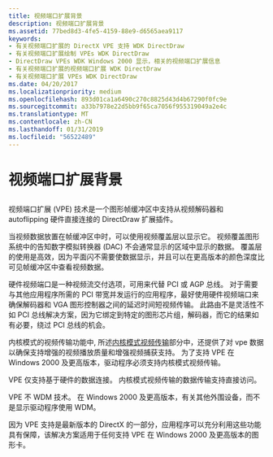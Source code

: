 ```yaml
---
title: 视频端口扩展背景
description: 视频端口扩展背景
ms.assetid: 77bed8d3-4fe5-4159-88e9-d6565aea9117
keywords:
- 有关视频端口扩展的 DirectX VPE 支持 WDK DirectDraw
- 有关视频端口扩展绘制 VPEs WDK DirectDraw
- DirectDraw VPEs WDK Windows 2000 显示，相关的视频端口扩展信息
- 有关视频端口扩展的视频端口扩展 WDK DirectDraw
- 有关视频端口扩展 VPEs WDK DirectDraw
ms.date: 04/20/2017
ms.localizationpriority: medium
ms.openlocfilehash: 893d01ca1a6490c270c8825d43d4b67290f0fc9e
ms.sourcegitcommit: a33b7978e22d5bb9f65ca7056f955319049a2e4c
ms.translationtype: MT
ms.contentlocale: zh-CN
ms.lasthandoff: 01/31/2019
ms.locfileid: "56522489"
---
```

# <a name="video-port-extensions-background"></a>视频端口扩展背景


## <span id="ddk_video_port_extensions_background_gg"></span><span id="DDK_VIDEO_PORT_EXTENSIONS_BACKGROUND_GG"></span>


视频端口扩展 (VPE) 技术是一个图形帧缓冲区中支持从视频解码器和 autoflipping 硬件直接连接的 DirectDraw 扩展插件。

当视频数据放置在帧缓冲区中时，可以使用视频覆盖层以显示它。 视频覆盖图形系统中的告知数字模拟转换器 (DAC) 不会通常显示的区域中显示的数据。 覆盖层的使用是高效，因为平面闪不需要使数据显示，并且可以在更高版本的颜色深度比可见帧缓冲区中查看视频数据。

硬件视频端口是一种视频流交付选项，可用来代替 PCI 或 AGP 总线。 对于需要与其他应用程序所需的 PCI 带宽并发运行的应用程序，最好使用硬件视频端口来确保解码器和 VGA 图形控制器之间的延迟时间短视频传输。 此路由不是灵活性不如 PCI 总线解决方案，因为它绑定到特定的图形芯片组，解码器，而它的结果如有必要，绕过 PCI 总线的机会。

内核模式的视频传输功能中, 所述[内核模式视频传输](kernel-mode-video-transport.md)部分中，还提供了对 vpe 数据以确保支持增强的视频播放质量和增强视频捕获支持。 为了支持 VPE 在 Windows 2000 及更高版本，驱动程序必须支持内核模式视频传输。

VPE 仅支持基于硬件的数据连接。 内核模式视频传输的数据传输支持直接访问。

VPE 不 WDM 技术。 在 Windows 2000 及更高版本，有关其他外围设备，而不是显示驱动程序使用 WDM。

因为 VPE 支持是最新版本的 DirectX 的一部分，应用程序可以充分利用这些功能具有保障，该解决方案适用于任何支持 VPE 在 Windows 2000 及更高版本的图形卡。

 

 






